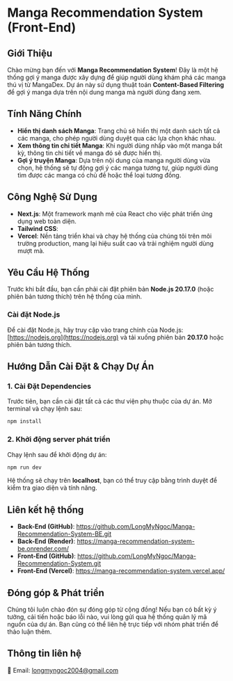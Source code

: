 # Manga Recommendation System (Front-End)

## Giới Thiệu
Chào mừng bạn đến với **Manga Recommendation System**! Đây là một hệ thống gợi ý manga được xây dựng để giúp người dùng khám phá các manga thú vị từ MangaDex. Dự án này sử dụng thuật toán **Content-Based Filtering** để gợi ý manga dựa trên nội dung manga mà người dùng đang xem.

## Tính Năng Chính
- **Hiển thị danh sách Manga**: Trang chủ sẽ hiển thị một danh sách tất cả các manga, cho phép người dùng duyệt qua các lựa chọn khác nhau.
- **Xem thông tin chi tiết Manga**: Khi người dùng nhấp vào một manga bất kỳ, thông tin chi tiết về manga đó sẽ được hiển thị.
- **Gợi ý truyện Manga**: Dựa trên nội dung của manga người dùng vừa chọn, hệ thống sẽ tự động gợi ý các manga tương tự, giúp người dùng tìm được các manga có chủ đề hoặc thể loại tương đồng.

## Công Nghệ Sử Dụng
- **Next.js**: Một framework mạnh mẽ của React cho việc phát triển ứng dụng web toàn diện.
- **Tailwind CSS**: 
- **Vercel**: Nền tảng triển khai và chạy hệ thống của chúng tôi trên môi trường production, mang lại hiệu suất cao và trải nghiệm người dùng mượt mà.

## Yêu Cầu Hệ Thống
Trước khi bắt đầu, bạn cần phải cài đặt phiên bản **Node.js 20.17.0** (hoặc phiên bản tương thích) trên hệ thống của mình.

### Cài đặt Node.js
Để cài đặt Node.js, hãy truy cập vào trang chính của Node.js: [https://nodejs.org](https://nodejs.org) và tải xuống phiên bản **20.17.0** hoặc phiên bản tương thích.

## Hướng Dẫn Cài Đặt & Chạy Dự Án

### 1. Cài Đặt Dependencies
Trước tiên, bạn cần cài đặt tất cả các thư viện phụ thuộc của dự án. Mở terminal và chạy lệnh sau:
```bash
npm install
```

### 2. Khởi động server phát triển
Chạy lệnh sau để khởi động dự án:
```bash
npm run dev
```

Hệ thống sẽ chạy trên **localhost**, bạn có thể truy cập bằng trình duyệt để kiểm tra giao diện và tính năng.

## Liên kết hệ thống
- **Back-End (GitHub)**: https://github.com/LongMyNgoc/Manga-Recommendation-System-BE.git
- **Back-End (Render)**: https://manga-recommendation-system-be.onrender.com/
- **Front-End (GitHub)**: https://github.com/LongMyNgoc/Manga-Recommendation-System.git
- **Front-End (Vercel)**: https://manga-recommendation-system.vercel.app/

## Đóng góp & Phát triển
Chúng tôi luôn chào đón sự đóng góp từ cộng đồng! Nếu bạn có bất kỳ ý tưởng, cải tiến hoặc báo lỗi nào, vui lòng gửi qua hệ thống quản lý mã nguồn của dự án. Bạn cũng có thể liên hệ trực tiếp với nhóm phát triển để thảo luận thêm.

## Thông tin liên hệ
📧 Email: longmyngoc2004@gmail.com  